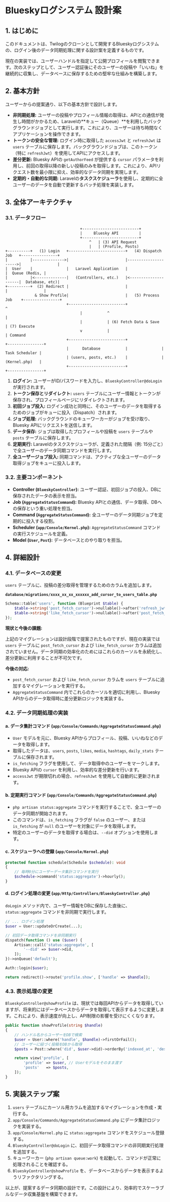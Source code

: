 
# Blueskyログシステム 設計案

## 1. はじめに

このドキュメントは、Twilogのクローンとして開発するBlueskyログシステムの、ログイン後のデータ同期処理に関する設計案を定義するものです。

現在の実装では、ユーザーハンドルを指定して公開プロフィールを閲覧できます。次のステップとして、ユーザー認証後にそのユーザーの投稿や「いいね」を継続的に収集し、データベースに保存するための堅牢な仕組みを構築します。

## 2. 基本方針

ユーザーからの提案通り、以下の基本方針で設計します。

- **非同期処理:** ユーザーの投稿やプロフィール情報の取得は、APIとの通信が発生し時間がかかるため、Laravelの**キュー（Queue）**を利用したバックグラウンドジョブとして実行します。これにより、ユーザーは待ち時間なくアプリケーションを操作できます。
- **トークンの安全な管理:** ログイン時に取得した `accessJwt` と `refreshJwt` は `users` テーブルに保存します。バックグラウンドジョブは、このトークン（特に `refreshJwt`）を使用してAPIにアクセスします。
- **差分更新:** Bluesky APIの `getAuthorFeed` が提供する `cursor` パラメータを利用し、前回の取得以降の新しい投稿のみを取得します。これにより、APIリクエスト数を最小限に抑え、効率的なデータ同期を実現します。
- **定期的・自動的な同期:** Laravelの**タスクスケジューラ**を使用し、定期的に全ユーザーのデータを自動で更新するバッチ処理を実装します。

## 3. 全体アーキテクチャ

### 3.1. データフロー

```
                                 +-------------------------+
                                 |     Bluesky API         |
                                 +-------------------------+
                                     ^   | (3) API Request
                                     |   | (Profile, Posts)
+----------+   (1) Login   +-------------------------+   (4) Dispatch Job   +----------------+
|          |-------------->|                         |--------------------->|                |
|  User    |               |   Laravel Application   |                      |  Queue (Redis, |
|          |<--------------|   (Controllers, etc.)   |<---------------------|  Database, etc)|
+----------+  (2) Redirect |                         |                      |                |
             & Show Profile|                         |   (5) Process Job    +----------------+
                           +-------------------------+                      ^
                                 |           ^                              |
                                 |           | (6) Fetch Data & Save        | (7) Execute
                                 v           |                              | Command
                           +-------------------------+               +----------------+
                           |      Database           |               | Task Scheduler |
                           | (users, posts, etc.)    |               | (Kernel.php)   |
                           +-------------------------+               +----------------+
```

1.  **ログイン:** ユーザーがID/パスワードを入力し、`BlueskyController@doLogin` が実行されます。
2.  **トークン保存とリダイレクト:** `users` テーブルにユーザー情報とトークンが保存され、プロフィールページにリダイレクトされます。
3.  **初回ジョブ投入:** ログイン成功と同時に、そのユーザーのデータを取得するためのジョブがキューに投入（Dispatch）されます。
4.  **ジョブ処理:** バックグラウンドのキューワーカーがジョブを受け取り、Bluesky APIにリクエストを送信します。
5.  **データ保存:** ジョブは取得したプロフィールや投稿を `users` テーブルや `posts` テーブルに保存します。
6.  **定期実行:** Laravelのタスクスケジューラが、定義された間隔（例: 15分ごと）で全ユーザーのデータ同期コマンドを実行します。
7.  **全ユーザージョブ投入:** 同期コマンドは、アクティブな全ユーザーのデータ取得ジョブをキューに投入します。

### 3.2. 主要コンポーネント

- **Controller (`BlueskyController`):** ユーザー認証、初回ジョブの投入、DBに保存されたデータの表示を担当。
- **Job (`AggregateStatusCommand`):** Bluesky APIとの通信、データ取得、DBへの保存という重い処理を担当。
- **Command (`AggregateStatusCommand`):** 全ユーザーのデータ同期ジョブを定期的に投入する役割。
- **Scheduler (`app/Console/Kernel.php`):** `AggregateStatusCommand` コマンドの実行スケジュールを定義。
- **Model (`User`, `Post`):** データベースとのやり取りを担当。

## 4. 詳細設計

### 4.1. データベースの変更

`users` テーブルに、投稿の差分取得を管理するためのカラムを追加します。

**`database/migrations/xxxx_xx_xx_xxxxxx_add_cursor_to_users_table.php`**

```php
Schema::table('users', function (Blueprint $table) {
    $table->string('post_fetch_cursor')->nullable()->after('refresh_jwt')->comment('投稿取得用のカーソル');
    $table->string('like_fetch_cursor')->nullable()->after('post_fetch_cursor')->comment('いいね取得用のカーソル');
});
```

**現状と今後の課題:**

上記のマイグレーションは設計段階で提案されたものですが、現在の実装では `users` テーブルに `post_fetch_cursor` および `like_fetch_cursor` カラムは追加されていません。データ同期の効率化のためにはこれらのカーソルを永続化し、差分更新に利用することが不可欠です。

**今後の対応:**

*   `post_fetch_cursor` および `like_fetch_cursor` カラムを `users` テーブルに追加するマイグレーションを実行する。
*   `AggregateStatusCommand` 内でこれらのカーソルを適切に利用し、Bluesky APIからのデータ取得時に差分更新ロジックを実装する。

### 4.2. データ同期処理の実装

#### a. データ集計コマンド (`app/Console/Commands/AggregateStatusCommand.php`)

- `User` モデルを元に、Bluesky APIからプロフィール、投稿、いいねなどのデータを取得します。
- 取得したデータは、`users`, `posts`, `likes`, `media`, `hashtags`, `daily_stats` テーブルに保存されます。
- `is_fetching` フラグを使用して、データ取得中のユーザーをマークします。
- Bluesky APIの `cursor` を利用し、効率的な差分更新を行います。
- `accessJwt` が期限切れの場合、`refreshJwt` を使用して自動的に更新されます。

#### b. 定期実行コマンド (`app/Console/Commands/AggregateStatusCommand.php`)

- `php artisan status:aggregate` コマンドを実行することで、全ユーザーのデータ同期が開始されます。
- このコマンドは、`is_fetching` フラグが `false` のユーザー、または `is_fetching` が `null` のユーザーを対象にデータを取得します。
- 特定のユーザーのデータを取得する場合は、`--did` オプションを使用します。

#### c. スケジューラへの登録 (`app/Console/Kernel.php`)

```php
protected function schedule(Schedule $schedule): void
{
    // 毎時0分にユーザーデータ集計コマンドを実行
    $schedule->command('status:aggregate')->hourly();
}
```

#### d. ログイン処理の変更 (`app/Http/Controllers/BlueskyController.php`)

`doLogin` メソッド内で、ユーザー情報をDBに保存した直後に、`status:aggregate` コマンドを非同期で実行します。

```php
// ... ログイン処理
$user = User::updateOrCreate(...);

// 初回データ取得コマンドを非同期実行
dispatch(function () use ($user) {
    Artisan::call('status:aggregate', [
        '--did' => $user->did,
    ]);
})->onQueue('default');

Auth::login($user);

return redirect()->route('profile.show', ['handle' => $handle]);
```

### 4.3. 表示処理の変更

`BlueskyController@showProfile` は、現状では毎回APIからデータを取得していますが、将来的にはデータベースからデータを取得して表示するように変更します。これにより、表示速度が向上し、API制限の影響を受けにくくなります。

```php
public function showProfile(string $handle)
{
    // ハンドル名からユーザーをDBで検索
    $user = User::where('handle', $handle)->firstOrFail();
    // ユーザーに紐づく投稿をDBから取得
    $posts = Post::where('did', $user->did)->orderBy('indexed_at', 'desc')->paginate(50);

    return view('profile', [
        'profile' => $user, // Userモデルをそのまま渡す
        'posts'   => $posts,
    ]);
}
```

## 5. 実装ステップ案

1.  `users` テーブルにカーソル用カラムを追加するマイグレーションを作成・実行する。
2.  `app/Console/Commands/AggregateStatusCommand.php` にデータ集計ロジックを実装する。
3.  `app/Console/Kernel.php` に `status:aggregate` コマンドをスケジュール登録する。
4.  `BlueskyController@doLogin` に、初回データ取得コマンドの非同期実行処理を追加する。
5.  キューワーカー (`php artisan queue:work`) を起動して、コマンドが正常に処理されることを確認する。
6.  `BlueskyController@showProfile` を、データベースからデータを表示するようリファクタリングする。

以上が、提案するデータ同期の設計です。この設計により、効率的でスケーラブルなデータ収集基盤を構築できます。
